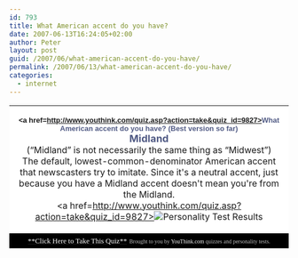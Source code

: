 ```yaml
---
id: 793
title: What American accent do you have?
date: 2007-06-13T16:24:05+02:00
author: Peter
layout: post
guid: /2007/06/what-american-accent-do-you-have/
permalink: /2007/06/13/what-american-accent-do-you-have/
categories:
  - internet
---
```

<!-- START YOUTHINK.COM QUIZ RESULTS --><table border=0 bgcolor=black cellspacing=2 cellpadding=10> <tr bgcolor=white> <td align=center>

**<font face=verdana,arial,helvetica size=2><a href=http://www.youthink.com/quiz.asp?action=take&quiz_id=9827><font color=#505A84>What American accent do you have? (Best version so far)</font></a></font>**  
<font color=#505A84 size=4>**Midland**</font>  
(&#8220;Midland&#8221; is not necessarily the same thing as &#8220;Midwest&#8221;)  
The default, lowest-common-denominator American accent that newscasters try to imitate. Since it's a neutral accent, just because you have a Midland accent doesn't mean you're from the Midland.  
<a href=http://www.youthink.com/quiz.asp?action=take&quiz_id=9827><img alt="Personality Test Results" border=0 src="http://www.youthink.com/quiz\_images/full\_428371978.jpg"/></a></td> </tr> 

<td align=center><a href=http://www.youthink.com/quiz.asp?action=take&quiz_id=9827><font face=verdana size=2 color=white>**Click Here to Take This Quiz**</font></a>  
<font size=1 color=C0C0C0 face=verdana>Brought to you by <a href=http://www.youthink.com/quiz.asp><font color=white>YouThink.com</font></a> quizzes and personality tests.</font></td> </table> 

<!-- END YOUTHINK.COM QUIZ RESULTS -->